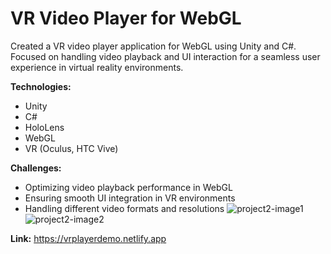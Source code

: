 # VR Video Player for WebGL
Created a VR video player application for WebGL using Unity and C#. Focused on handling video playback and UI interaction for a seamless user experience in virtual reality environments.

**Technologies:**
- Unity
- C#
- HoloLens
- WebGL
- VR (Oculus, HTC Vive)

**Challenges:**
- Optimizing video playback performance in WebGL
- Ensuring smooth UI integration in VR environments
- Handling different video formats and resolutions
![project2-image1](https://github.com/user-attachments/assets/73fb3102-a2a1-44dd-8043-760a35522ed8)
![project2-image2](https://github.com/user-attachments/assets/7cfe498d-35f3-424e-a196-768dc8cfc974)

**Link:**
https://vrplayerdemo.netlify.app
